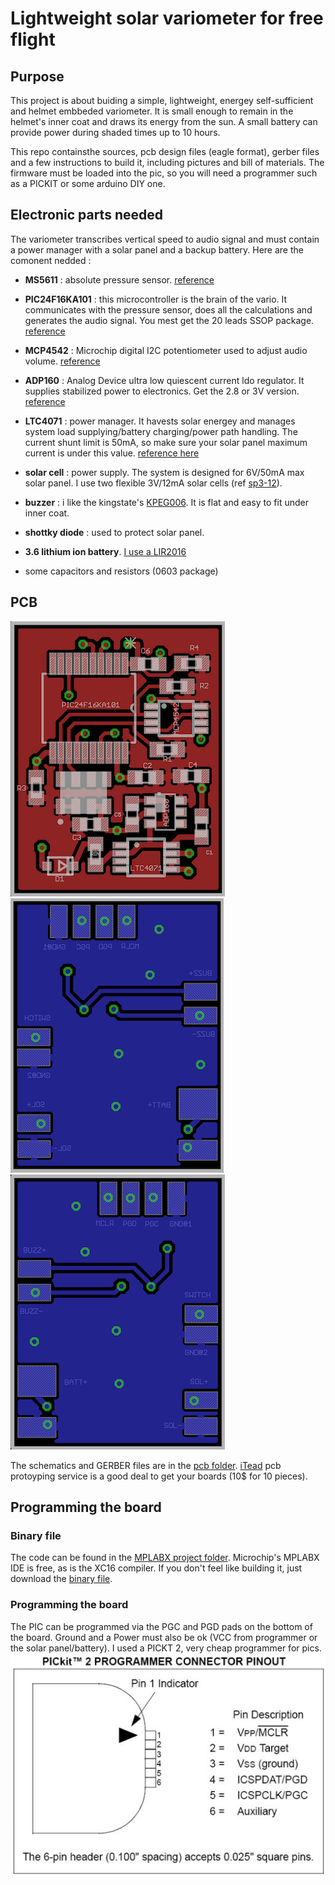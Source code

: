 # Lightweight solar variometer for free flight

## Purpose
This project is about buiding a simple, lightweight, energey self-sufficient and helmet embbeded variometer. It is small enough to remain in the helmet's inner coat and draws its energy from the sun. A small battery can provide power during shaded times up to 10 hours.

This repo containsthe sources, pcb design files (eagle format), gerber files and a few instructions to build it, including pictures and bill of materials. The firmware must be loaded into the pic, so you will need a programmer such as a PICKIT or some arduino DIY one.

## Electronic parts needed
The variometer transcribes vertical speed to audio signal and must contain a power manager with a solar panel and a backup battery. Here are the comonent nedded :

* **MS5611** : absolute pressure sensor. [reference](http://www.te.com/usa-en/product-CAT-BLPS0036.html)

* **PIC24F16KA101** : this microcontroller is the brain of the vario. It communicates with the pressure sensor, does all the calculations and generates the audio signal. You mest get the 20 leads SSOP package. [reference](https://www.microchip.com/wwwproducts/en/PIC24F16KA101)

* **MCP4542** : Microchip digital I2C potentiometer used to adjust audio volume. [reference](https://www.microchip.com/wwwproducts/en/MCP4542)

* **ADP160** : Analog Device ultra low quiescent current ldo regulator. It supplies stabilized power to electronics. Get the 2.8 or 3V version. [reference](http://www.analog.com/en/products/power-management/ldo-linear-regulators/positive-linear-regulators/adp160.html)

* **LTC4071** : power manager. It havests solar energey and manages system load supplying/battery charging/power path handling. The current shunt limit is 50mA, so make sure your solar panel maximum current is under this value. [reference here](http://www.analog.com/media/en/technical-documentation/data-sheets/4071fc.pdf)

* **solar cell** : power supply. The system is designed for 6V/50mA max solar panel. I use two flexible 3V/12mA solar cells (ref [sp3-12](http://www.flexsolarcells.com/index_files/OEM_Components/Flex_Cells/pages/PowerFilm-Solar-OEM-00-Solar-Cell-Module-SP3-12.php)).

* **buzzer** : i like the kingstate's [KPEG006](http://uk.farnell.com/kingstate/kpeg006/receiver-piezo-leads/dp/1299873). It is flat and easy to fit under inner coat.

* **shottky diode** : used to protect solar panel.

* **3.6 lithium ion battery**. [I use a LIR2016](http://www.eemb.com/public/image/download/LIR2016.pdf)

* some capacitors and resistors (0603 package)

## PCB
![](doc/_TOP_small.png)![](doc/_BOTTOM_small.png)![](doc/_BOTTOM_reversed_small.png)

The schematics and GERBER files are in the [pcb folder](pcb).  [iTead](https://www.itead.cc/open-pcb/pcb-prototyping/2layer-green-pcb-5cm-x-5cm-max.html) pcb protoyping service is a good deal to get your boards (10$ for 10 pieces).

## Programming the board
### Binary  file
The code can be found in the [MPLABX project folder](VarioSMooth.X). Microchip's MPLABX IDE is free, as is the XC16 compiler. If you don't feel like building it, just download the [binary file](releases).

### Programming the board
The PIC can be programmed via the PGC and PGD pads on the bottom of the board. Ground and a Power must also be ok (VCC from programmer or the solar panel/battery). I used a PICKT 2, very cheap programmer for pics.
![](doc/pickit2-pinout.jpg)